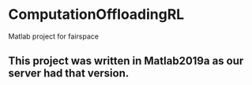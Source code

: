 # ComputationOffloadingRL
Matlab project for fairspace


## This project was written in Matlab2019a as our server had that version.
